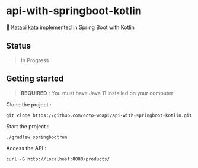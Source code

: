 # api-with-springboot-kotlin

🌱 [Katapi](https://github.com/octo-woapi/katapi) kata implemented in Spring Boot with Kotlin

## Status
> In Progress

## Getting started

> **REQUIRED** : You must have Java 11 installed on your computer

Clone the project : 
```shell
git clone https://github.com/octo-woapi/api-with-springboot-kotlin.git
```

Start the project : 
```shell
./gradlew springbootrun
```

Access the API : 
```shell
curl -G http://localhost:8080/products/
```